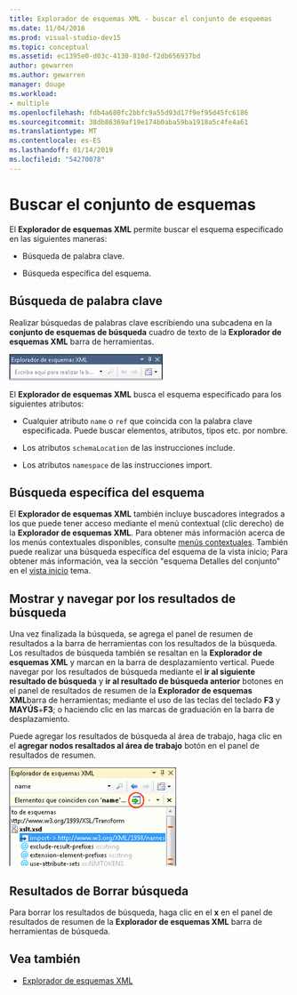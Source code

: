 ```yaml
---
title: Explorador de esquemas XML - buscar el conjunto de esquemas
ms.date: 11/04/2016
ms.prod: visual-studio-dev15
ms.topic: conceptual
ms.assetid: ec1395e0-d03c-4130-810d-f2db656937bd
author: gewarren
ms.author: gewarren
manager: douge
ms.workload:
- multiple
ms.openlocfilehash: fdb4a680fc2bbfc9a55d93d17f9ef95d45fc6186
ms.sourcegitcommit: 38db86369af19e174b0aba59ba1918a5c4fe4a61
ms.translationtype: MT
ms.contentlocale: es-ES
ms.lasthandoff: 01/14/2019
ms.locfileid: "54270078"
---
```

# <a name="search-the-schema-set"></a>Buscar el conjunto de esquemas

El **Explorador de esquemas XML** permite buscar el esquema especificado en las siguientes maneras:

-   Búsqueda de palabra clave.

-   Búsqueda específica del esquema.

## <a name="keyword-search"></a>Búsqueda de palabra clave

 Realizar búsquedas de palabras clave escribiendo una subcadena en la **conjunto de esquemas de búsqueda** cuadro de texto de la **Explorador de esquemas XML** barra de herramientas.

 ![Búsqueda de palabras clave en el Explorador de esquemas XML](../xml-tools/media/schemaexplorersearch.gif)

 El **Explorador de esquemas XML** busca el esquema especificado para los siguientes atributos:

-   Cualquier atributo `name` o `ref` que coincida con la palabra clave especificada. Puede buscar elementos, atributos, tipos etc. por nombre.

-   Los atributos `schemaLocation` de las instrucciones include.

-   Los atributos `namespace` de las instrucciones import.

## <a name="schema-specific-search"></a>Búsqueda específica del esquema

 El **Explorador de esquemas XML** también incluye buscadores integrados a los que puede tener acceso mediante el menú contextual (clic derecho) de la **Explorador de esquemas XML**. Para obtener más información acerca de los menús contextuales disponibles, consulte [menús contextuales](../xml-tools/context-menus-xml-schema-explorer.md). También puede realizar una búsqueda específica del esquema de la vista inicio; Para obtener más información, vea la sección "esquema Detalles del conjunto" en el [vista inicio](../xml-tools/start-view.md) tema.

## <a name="display-and-navigate-search-results"></a>Mostrar y navegar por los resultados de búsqueda

 Una vez finalizada la búsqueda, se agrega el panel de resumen de resultados a la barra de herramientas con los resultados de la búsqueda. Los resultados de búsqueda también se resaltan en la **Explorador de esquemas XML** y marcan en la barra de desplazamiento vertical. Puede navegar por los resultados de búsqueda mediante el **ir al siguiente resultado de búsqueda** y **ir al resultado de búsqueda anterior** botones en el panel de resultados de resumen de la **Explorador de esquemas XML**barra de herramientas; mediante el uso de las teclas del teclado **F3** y **MAYÚS**+**F3**; o haciendo clic en las marcas de graduación en la barra de desplazamiento.

 Puede agregar los resultados de búsqueda al área de trabajo, haga clic en el **agregar nodos resaltados al área de trabajo** botón en el panel de resultados de resumen.

 ![Resultado de búsqueda en el Explorador de esquemas XML](../xml-tools/media/schemaexplorersearchresult.gif)

## <a name="clear-search-results"></a>Resultados de Borrar búsqueda

 Para borrar los resultados de búsqueda, haga clic en el **x** en el panel de resultados de resumen de la **Explorador de esquemas XML** barra de herramientas de búsqueda.

## <a name="see-also"></a>Vea también

- [Explorador de esquemas XML](../xml-tools/xml-schema-explorer.md)